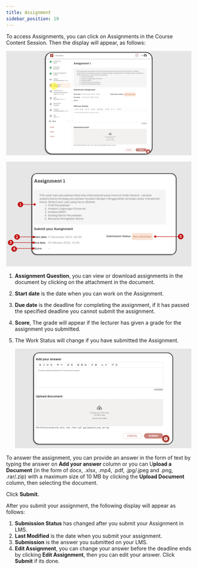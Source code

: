 ```yaml
---
title: Assignment
sidebar_position: 19
---
```

To access Assignments, you can click on Assignments in the Course Content Session. Then the display will appear, as follows:

![](/img/assign-eng_1.png)

![](/img/assign-eng_2.png)

1. **Assignment Question**, you can view or download assignments in the document by clicking on the attachment in the document.
2. **Start date** is the date when you can work on the Assignment.
3. **Due date** is the deadline for completing the assignment, if it has passed the specified deadline you cannot submit the assignment.
4. **Score**, The grade will appear if the lecturer has given a grade for the assignment you submitted.
5. The Work Status will change if you have submitted the Assignment.

   ![](/img/assign-eng_3.png)

To answer the assignment, you can provide an answer in the form of text by typing the answer on **Add your answer** column or you can U**pload a Document** (in the form of docx, .xlsx, .mp4, .pdf, .jpg/.jpeg and .png, .rar/.zip) with a maximum size of 10 MB by clicking the **Upload Document** column, then selecting the document.

Click **Submit.**

After you submit your assignment, the following display will appear as follows:

1. **Submission Status** has changed after you submit your Assignment in LMS.
2. **Last Modified** is the date when you submit your assignment.
3. **Submission** is the answer you submitted on your LMS.
4. **Edit Assignment**, you can change your answer before the deadline ends by clicking **Edit Assignment**, then you can edit your answer. Click **Submit** if its done.
